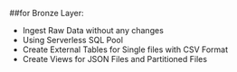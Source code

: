 ##for Bronze Layer:
- Ingest Raw Data without any changes
- Using Serverless SQL Pool
- Create External Tables for Single files with CSV Format
- Create Views for JSON Files and Partitioned Files




